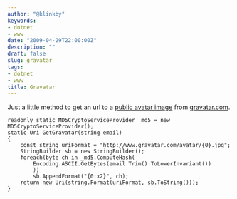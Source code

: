```yaml
---
author: "@klinkby"
keywords:
- dotnet
- www
date: "2009-04-29T22:00:00Z"
description: ""
draft: false
slug: gravatar
tags:
- dotnet
- www
title: Gravatar
---
```



Just a little method to get an url to a [public avatar image](http://en.wikipedia.org/wiki/Avatar_(computing)) from [gravatar.com](http://gravatar.com).

<pre class="csharpcode"><code><span class="kwrd">readonly</span> <span class="kwrd">static</span> MD5CryptoServiceProvider _md5 = <span class="kwrd">new</span> MD5CryptoServiceProvider();
<span class="kwrd">static</span> Uri GetGravatar(<span class="kwrd">string</span> email)
{
    <span class="kwrd">const</span> <span class="kwrd">string</span> uriFormat = <span class="str">"http://www.gravatar.com/avatar/{0}.jpg"</span>;
    StringBuilder sb = <span class="kwrd">new</span> StringBuilder();            
    <span class="kwrd">foreach</span>(<span class="kwrd">byte</span> ch <span class="kwrd">in</span> _md5.ComputeHash(
        Encoding.ASCII.GetBytes(email.Trim().ToLowerInvariant())
        ))
        sb.AppendFormat(<span class="str">"{0:x2}"</span>, ch);
    <span class="kwrd">return</span> <span class="kwrd">new</span> Uri(<span class="kwrd">string</span>.Format(uriFormat, sb.ToString()));
}</code></pre>

